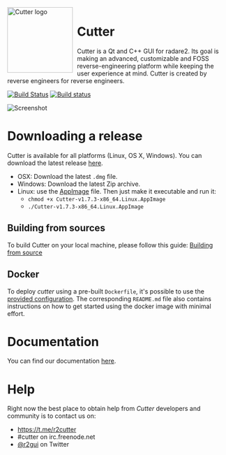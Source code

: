 <img width="150" height="150" align="left" style="float: left; margin: 0 10px 0 0;" alt="Cutter logo" src="https://raw.githubusercontent.com/radareorg/cutter/master/src/img/cutter.svg?sanitize=true">

# Cutter

Cutter is a Qt and C++ GUI for radare2. Its goal is making an advanced, customizable and FOSS reverse-engineering platform while keeping the user experience at mind. Cutter is created by reverse engineers for reverse engineers.  

[![Build Status](https://travis-ci.org/radareorg/cutter.svg?branch=master)](https://travis-ci.org/radareorg/cutter)
[![Build status](https://ci.appveyor.com/api/projects/status/s9rkx1dn3uy4bfdx/branch/master?svg=true)](https://ci.appveyor.com/project/radare/cutter/branch/master)


![Screenshot](https://raw.githubusercontent.com/radareorg/cutter/master/docs/images/screenshot.png)


# Downloading a release

Cutter is available for all platforms (Linux, OS X, Windows).
You can download the latest release [here](https://github.com/radareorg/cutter/releases).
 * OSX: Download the latest `.dmg` file.
 * Windows: Download the latest Zip archive.
 * Linux: use the [AppImage](https://github.com/radareorg/cutter/releases/download/v1.7.3/Cutter-v1.7.3-x86_64.Linux.AppImage) file. Then just make it executable and run it:
     * `chmod +x Cutter-v1.7.3-x86_64.Linux.AppImage`
     * `./Cutter-v1.7.3-x86_64.Linux.AppImage`

## Building from sources

To build Cutter on your local machine, please follow this guide: [Building from source](https://radareorg.github.io/cutter/building.html)

## Docker

To deploy *cutter* using a pre-built `Dockerfile`, it's possible to use the [provided configuration](docker). The corresponding `README.md` file also contains instructions on how to get started using the docker image with minimal effort.

# Documentation

You can find our documentation [here](https://radareorg.github.io/cutter/).

# Help

Right now the best place to obtain help from *Cutter* developers and community is to contact us on:

- https://t.me/r2cutter
- #cutter on irc.freenode.net
- [@r2gui](https://twitter.com/r2gui) on Twitter
